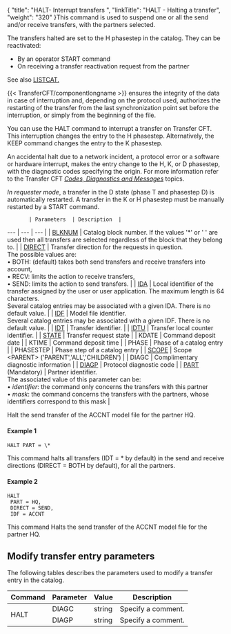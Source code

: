 {
    "title": "HALT- Interrupt transfers ",
    "linkTitle": "HALT &#45; Halting a transfer",
    "weight": "320"
}This command is used to suspend one or all the send and/or receive transfers,
with the partners selected.

The transfers halted are set to the H phasestep in the catalog. They can
be reactivated:

-   By an operator
    START command
-   On receiving a
    transfer reactivation request from the partner

See also [LISTCAT.](../../monitoring_cftutil_intro/listcat_command)

{{< TransferCFT/componentlongname  >}} ensures the integrity of the data in case of interruption
and, depending on the protocol used, authorizes the restarting of the
transfer from the last synchronization point set before the interruption,
or simply from the beginning of the file.

You can use the HALT command to interrupt a transfer on Transfer CFT.
This interruption changes the entry to the H phasestep. Alternatively, the
KEEP command changes the entry to the K phasestep.

An accidental halt due to a network incident, a protocol error or a
software or hardware interrupt, makes the entry change to the H, K, or
D phasestep, with the diagnostic codes specifying the origin. For more information
refer to the Transfer CFT *[Codes,
Diagnostics and Messages](../../../../troubleshoot_intro/messages_and_error_codes_start_here)* topics.

*In requester mode*, a transfer in
the D state (phase T and phasestep D) is automatically restarted. A transfer in the K or H phasestep
must be manually restarted by a START command.


           | Parameters  | Description  |
 --- | --- | --- |
|  <a href="../../../command_summary/parameter_intro/blknum">BLKNUM</a>  |  Catalog block number. If the values '*' or ' ' are used then all transfers are selected regardless of the block that they belong to.  |
|  <a href="../../../command_summary/parameter_intro/direct">DIRECT</a>  |  Transfer direction for the requests in question.<br/>The possible values are:<br/> • BOTH: (default) takes both send transfers and receive transfers into account,<br/> • RECV: limits the action to receive transfers,<br/> • SEND: limits the action to send transfers.</li>  |
|  <a href="../../../command_summary/parameter_intro/ida">IDA</a>  |  Local identifier of the transfer assigned by the user or user application. The maximum length is 64 characters.<br/>Several catalog entries may be associated with a given IDA. There is no default value.  |
|  <a href="../../../command_summary/parameter_intro/idf">IDF</a>  |  Model file identifier.<br/>Several catalog entries may be associated with a given IDF. There is no default value.  |
|  <a href="../../../command_summary/parameter_intro/idu">IDT</a>  |  Transfer identifier.  |
|  <a href="../../../command_summary/parameter_intro/idtu">IDTU</a>  |  Transfer local counter identifier.  |
| <a href="../../../command_summary/parameter_intro/state">STATE</a>  | Transfer request state  |
| KDATE  | Command deposit date  |
| KTIME  | Command deposit time  |
| PHASE  | Phase of a catalog entry  |
| PHASESTEP  | Phase step of a catalog entry  |
| <a href="../../../command_summary/parameter_intro/scope">SCOPE</a>  | Scope &lt;PARENT&gt;  ('PARENT','ALL','CHILDREN')  |
| DIAGC  | Complimentary diagnostic information  |
| <a href="../../../command_summary/parameter_intro/diagp">DIAGP</a>  | Protocol diagnostic code  |
|  <a href="../../../command_summary/parameter_intro/part">PART</a> <br/>(Mandatory)  |  Partner identifier.<br/>The associated value of this parameter can be:<br/> • *identifier*: the command only concerns the transfers with this partner<br/> • *mask*: the command concerns the transfers with the partners, whose identifiers correspond to this mask</li>  |


Halt the send transfer of the ACCNT model file for the
partner HQ.

#### Example 1

```
HALT PART = \*
```

This command halts all transfers (IDT = \* by default) in the send and
receive directions (DIRECT = BOTH by default), for all the partners.

#### Example 2

```
HALT
 PART = HQ,
 DIRECT = SEND,
 IDF = ACCNT
```

This command Halts the send transfer of the ACCNT model file for the
partner HQ.

## Modify transfer entry parameters

The following tables describes the parameters used to modify a transfer entry in the catalog.

<table>
   <thead>
      <tr>
<th >Command         </th>
<th >Parameter         </th>
<th >Value         </th>
<th >Description         </th>
      </tr>
   </thead>
   <tbody>
      <tr>
         <td rowspan="2" >HALT         </td>
         <td >DIAGC         </td>
         <td >string         </td>
         <td >Specify a comment.         </td>
      </tr>
      <tr>
         <td >DIAGP         </td>
         <td >string         </td>
         <td >Specify a comment.         </td>
      </tr>
   </tbody>
</table>
